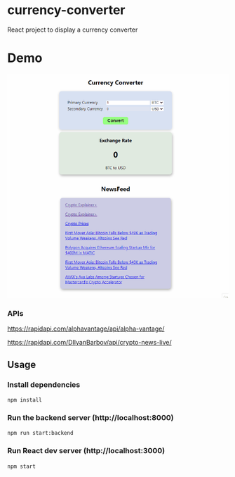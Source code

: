 # currency-converter
React project to display a currency converter

# Demo
<img src="demo.gif" alt="currency-converter">

### APIs
https://rapidapi.com/alphavantage/api/alpha-vantage/

https://rapidapi.com/DIlyanBarbov/api/crypto-news-live/

## Usage

### Install dependencies

```
npm install

```

### Run the backend server (http://localhost:8000)

```
npm run start:backend

```

### Run React dev server (http://localhost:3000)

```
npm start

```
